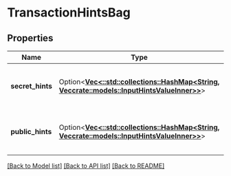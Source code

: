 # TransactionHintsBag

## Properties

Name | Type | Description | Notes
------------ | ------------- | ------------- | -------------
**secret_hints** | Option<[**Vec<::std::collections::HashMap<String, Vec<crate::models::InputHintsValueInner>>>**](map.md)> | Hints which contain secrets, do not share them! | [optional]
**public_hints** | Option<[**Vec<::std::collections::HashMap<String, Vec<crate::models::InputHintsValueInner>>>**](map.md)> | Hints which contain public data only, share them freely! | [optional]

[[Back to Model list]](../README.md#documentation-for-models) [[Back to API list]](../README.md#documentation-for-api-endpoints) [[Back to README]](../README.md)


